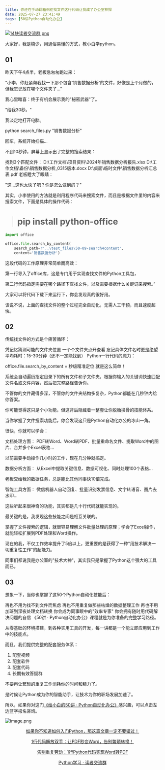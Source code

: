 ```yaml
---
title: 你还在手动翻箱倒柜找文件这行代码让我成了办公室神探
date: 2025-07-27 23:41:49
tags: [50讲Python自动化办公]
---
```

[![14块读者交流群.png](https://raw.gitcode.com/user-images/assets/5027920/48edc8fa-6d2e-4eca-9e14-d71638eadb55/14块读者交流群.png '14块读者交流群.png')](https://mp.weixin.qq.com/s?__biz=MzUzNTc5NjA4NQ==&mid=2247502200&idx=1&sn=7e543675545ac6622123af6009fdebce&scene=21#wechat_redirect)



大家好，我是楠少，用通俗易懂的方式，教小白学python。

## 01


昨天下午4点半，老板急匆匆跑过来：

"小李，你赶紧帮我找一下那个包含'销售数据分析'的文件，好像是上个月做的，但我忘记放在哪个文件夹了..."

我心里暗喜：终于有机会展示我的"秘密武器"了。

"给我30秒。"

我淡定地打开电脑。

python search_files.py "销售数据分析"

回车，系统开始扫描...

不到10秒钟，屏幕上显示出了完整的搜索结果：

找到3个匹配文件：
D:\工作文档\项目资料\2024年销售数据分析报告.xlsx
D:\工作文档\备份\销售数据分析_0315版本.docx
D:\桌面\临时文件\销售数据分析汇总表.pdf
老板瞪大了眼睛：

"这...这也太快了吧？你是怎么做到的？"

其实，小李使用的方法就是利用程序代码来搜索文件，而且是根据文件里的内容来搜索文件，下面是具体的操作代码：
> # pip install python-office
```python
import office

office.file.search_by_content(
    search_path=r'..\test_files\50-09-search4content',
    content='销售数据分析')
```

这段代码的工作原理非常简单而高效：

第一行导入了office库，这是专门用于实现查找文件的Python工具包，

第二行代码指定需要在哪个路径下查找文件，以及需要根据什么关键词来搜索。”

大家可以将代码下载下来运行下，你会发现真的很好用。

该说不说，上面的查找文件的整个过程完全自动化，无需人工干预，而且速度超快。


## 02

传统找文件的方式是个痛苦循环：

凭记忆猜测可能的文件夹位置
一个个文件夹点开查看
忘记具体文件名时更是绝望
平均耗时：15-30分钟（还不一定能找到）
Python一行代码的魔力：

office.file.search_by_content = 秒级精准定位
就是这么简单！

系统会自动遍历指定目录下的所有文件和子文件夹，根据你输入的关键词快速匹配文件名或文件内容，然后把完整路径告诉你。

不管你的文件藏得多深，不管你的文件夹结构多复杂，Python都能在几秒钟内给你答案。

你可能觉得这只是个小功能，但这背后隐藏着一整套让你脱胎换骨的技能体系。

当你掌握了文件搜索功能后，你会发现这只是Python自动化办公的冰山一角。

很快，你就可以学会：

文档处理方面： PDF转Word、Word转PDF、批量重命名文件、提取Word中的图片、合并多个Excel表格...

以前需要手动操作几小时的工作，现在几分钟就搞定。

数据分析方面： 从Excel中提取关键信息、数据可视化、同时处理100个表格...

老板交给我的数据任务，总是能比其他同事快10倍完成。

智能工具方面： 微信机器人自动回复、批量识别发票信息、文字转语音、图片去水印...

这些听起来很神奇的功能，其实都是几十行代码就能实现的。

最关键的是，我发现这些技能之间是相互关联的。

掌握了文件搜索的逻辑，就很容易理解文件批量处理的原理；学会了Excel操作，就能轻松扩展到PDF处理和Word操作。

现在的我，不仅工作效率提升了5倍以上，更重要的是获得了一种"用技术解决一切重复性工作"的超能力。

同事们都说我是办公室的"技术大神"，其实我只是掌握了Python这个强大的工具而已。


## 03

想象一下，当你也掌握了这50个Python自动化技能后：

再也不用为找不到文件而焦虑
再也不用重复做那些枯燥的数据整理工作
再也不用加班到深夜处理文档转换
你会成为同事眼中的"效率专家"
你会拥有随时用代码解决问题的自信
《50讲 · Python自动化办公》课程就是为你准备的完整学习路径。

从零基础的环境搭建，到各种实用工具的开发，每一讲都是一个能立即应用到工作中的技能点。

而且，我们提供完整的配套服务体系：

1. 配套视频
2. 配套软件
3. 配套代码
4. 长期有效答疑群


不要再让繁琐的重复工作消耗你的时间和精力了。

是时候让Python成为你的智能助手，让技术为你的职场发展加速了。

所以，如果你对这门[《给小白的50讲 · Python自动化办公》](https://mp.weixin.qq.com/merchant/mppaysubscribe?action=go_paid_article&article_url=https%3A%2F%2Fmp.weixin.qq.com%2Fs%2F9hB7Ghyf_km5ARSBBWt4BQ&token=772408466&lang=zh_CN)感兴趣，可以点击左边蓝字报名咨询。

![image.png](https://raw.gitcode.com/user-images/assets/5027920/df7121f7-192b-42e5-a627-fbe859fa12d2/image.png 'image.png')

<center> 
  
[如果你不知道如何入门Python，那这篇文章一定不要错过！](https://mp.weixin.qq.com/s?__biz=MzUzNTc5NjA4NQ==&mid=2247502159&idx=1&sn=2055640a3601d937cd54d04a51d0efd3&scene=21#wechat_redirect)

[1行代码解放双手：让PDF秒变Word，告别繁琐转换！](https://mp.weixin.qq.com/s?__biz=MzUzNTc5NjA4NQ==&mid=2247502168&idx=1&sn=79525915ec587f41e4ec47dc595a40b5&scene=21#wechat_redirect)

[告别重复劳动：1行Python代码实现Word转PDF](https://mp.weixin.qq.com/s/REQnMjSIaR9IdLxE6IsLig?token=772408466&lang=zh_CN)

[Python学习 · 读者交流群](https://mp.weixin.qq.com/s?__biz=MzUzNTc5NjA4NQ==&mid=2247502200&idx=1&sn=7e543675545ac6622123af6009fdebce&scene=21#wechat_redirect)
  
<center>